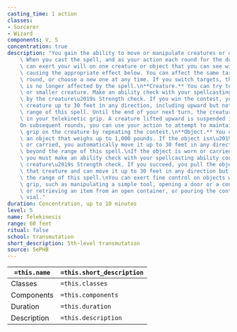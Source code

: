 ```yaml
---
casting_time: 1 action
classes:
- Sorcerer
- Wizard
components: V, S
concentration: true
description: "You gain the ability to move or manipulate creatures or objects by thought.\
    \ When you cast the spell, and as your action each round for the duration, you\
    \ can exert your will on one creature or object that you can see within range,\
    \ causing the appropriate effect below. You can affect the same target round after\
    \ round, or choose a new one at any time. If you switch targets, the prior target\
    \ is no longer affected by the spell.\n**Creature.** You can try to move a Huge\
    \ or smaller creature. Make an ability check with your spellcasting ability contested\
    \ by the creature\u2019s Strength check. If you win the contest, you move the\
    \ creature up to 30 feet in any direction, including upward but not beyond the\
    \ range of this spell. Until the end of your next turn, the creature is restrained\
    \ in your telekinetic grip. A creature lifted upward is suspended in mid-air.\n\
    On subsequent rounds, you can use your action to attempt to maintain your telekinetic\
    \ grip on the creature by repeating the contest.\n**Object.** You can try to move\
    \ an object that weighs up to 1,000 pounds. If the object isn\u2019t being worn\
    \ or carried, you automatically move it up to 30 feet in any direction, but not\
    \ beyond the range of this spell.\nIf the object is worn or carried by a creature,\
    \ you must make an ability check with your spellcasting ability contested by that\
    \ creature\u2019s Strength check. If you succeed, you pull the object away from\
    \ that creature and can move it up to 30 feet in any direction but not beyond\
    \ the range of this spell.\nYou can exert fine control on objects with your telekinetic\
    \ grip, such as manipulating a simple tool, opening a door or a container, stowing\
    \ or retrieving an item from an open container, or pouring the contents from a\
    \ vial."
duration: Concentration, up to 10 minutes
level: 5
name: Telekinesis
range: 60 feet
ritual: false
school: transmutation
short_description: 5th-level transmutation
source: 5ePHB
---
```


| `=this.name` | `=this.short_description` |
| ------------ | ------------------------- |
| Classes      | `=this.classes`           |
| Components   | `=this.components`        |
| Duration     | `=this.duration`          |
| Description  | `=this.description`       |